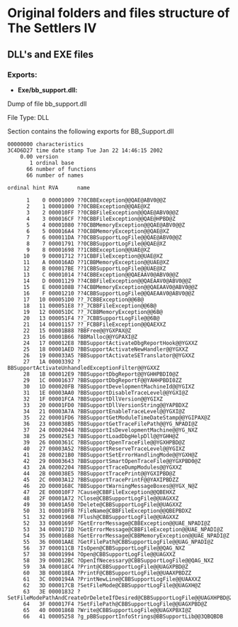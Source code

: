 # Original folders and files structure of The Settlers IV
## DLL's and EXE files
### Exports:
* **Exe/bb_support.dll:**

Dump of file bb_support.dll

File Type: DLL

  Section contains the following exports for BB_Support.dll

    00000000 characteristics
    3C4D6D27 time date stamp Tue Jan 22 14:46:15 2002
        0.00 version
           1 ordinal base
          66 number of functions
          66 number of names

    ordinal hint RVA      name

          1    0 00001009 ??0CBBException@@QAE@ABV0@@Z
          2    1 00001000 ??0CBBException@@QAE@XZ
          3    2 000010FF ??0CBBFileException@@QAE@ABV0@@Z
          4    3 000016CF ??0CBBFileException@@QAE@HPBD@Z
          5    4 00001080 ??0CBBMemoryException@@QAE@ABV0@@Z
          6    5 000016A4 ??0CBBMemoryException@@QAE@XZ
          7    6 000011DA ??0CBBSupportLogFile@@QAE@ABV0@@Z
          8    7 00001791 ??0CBBSupportLogFile@@QAE@XZ
          9    8 00001698 ??1CBBException@@UAE@XZ
         10    9 00001712 ??1CBBFileException@@UAE@XZ
         11    A 000016AD ??1CBBMemoryException@@UAE@XZ
         12    B 000017BE ??1CBBSupportLogFile@@UAE@XZ
         13    C 00001014 ??4CBBException@@QAEAAV0@ABV0@@Z
         14    D 00001129 ??4CBBFileException@@QAEAAV0@ABV0@@Z
         15    E 0000108B ??4CBBMemoryException@@QAEAAV0@ABV0@@Z
         16    F 00001210 ??4CBBSupportLogFile@@QAEAAV0@ABV0@@Z
         17   10 000051D0 ??_7CBBException@@6B@
         18   11 000051E8 ??_7CBBFileException@@6B@
         19   12 000051DC ??_7CBBMemoryException@@6B@
         20   13 000051F4 ??_7CBBSupportLogFile@@6B@
         21   14 00001157 ??_FCBBFileException@@QAEXXZ
         22   15 00001B88 ?BBFree@@YGXPAX@Z
         23   16 00001B66 ?BBMalloc@@YGPAXI@Z
         24   17 000012E8 ?BBSupportActivateDbgReportHook@@YGXXZ
         25   18 00001AED ?BBSupportActivateNewHandler@@YGXXZ
         26   19 000033A5 ?BBSupportActivateSETranslator@@YGXXZ
         27   1A 00003392 ?BBSupportActivateUnhandledExceptionFilter@@YGXXZ
         28   1B 000012E9 ?BBSupportDbgReport@@YGHHPBDI0@Z
         29   1C 00001637 ?BBSupportDbgReportF@@YAHHPBDI0ZZ
         30   1D 000020FB ?BBSupportDevelopmentMachineId@@YGIXZ
         31   1E 00003AA0 ?BBSupportDisableTraceLevel@@YGXI@Z
         32   1F 00001FCA ?BBSupportDllVersion@@YGIXZ
         33   20 00001FD0 ?BBSupportDllVersionString@@YAPBDXZ
         34   21 00003A7A ?BBSupportEnableTraceLevel@@YGXI@Z
         35   22 00001FD6 ?BBSupportGetModuleTimeDateStamp@@YGIPAX@Z
         36   23 000038B5 ?BBSupportGetTraceFilePath@@YG_NPADI@Z
         37   24 00002044 ?BBSupportIsDevelopmentMachine@@YG_NXZ
         38   25 000025E3 ?BBSupportLoadDbgHelpDll@@YGHH@Z
         39   26 0000361C ?BBSupportOpenTraceFile@@YGXHPBD@Z
         40   27 00003A52 ?BBSupportReserveTraceLevel@@YGIXZ
         41   28 000021B0 ?BBSupportSetErrorHandlingMode@@YGXH@Z
         42   29 00003643 ?BBSupportSmartOpenTraceFile@@YGXPBD0@Z
         43   2A 00002204 ?BBSupportTraceDumpModules@@YGXXZ
         44   2B 000038E5 ?BBSupportTracePrint@@YGXIPBD@Z
         45   2C 00003A12 ?BBSupportTracePrintF@@YAXIPBDZZ
         46   2D 0000168C ?BBSupportWarningMessageBoxes@@YGX_N@Z
         47   2E 000010F7 ?Cause@CBBFileException@@QBEHXZ
         48   2F 00001A72 ?Close@CBBSupportLogFile@@UAGXXZ
         49   30 00001A50 ?Delete@CBBSupportLogFile@@UAGXXZ
         50   31 000010FB ?FileName@CBBFileException@@QBEPBDXZ
         51   32 0000196B ?Flush@CBBSupportLogFile@@UAGXXZ
         52   33 0000169F ?GetErrorMessage@CBBException@@UAE_NPADI@Z
         53   34 0000171D ?GetErrorMessage@CBBFileException@@UAE_NPADI@Z
         54   35 000016B8 ?GetErrorMessage@CBBMemoryException@@UAE_NPADI@Z
         55   36 00001AAE ?GetFilePath@CBBSupportLogFile@@UAG_NPADI@Z
         56   37 000011CB ?IsOpen@CBBSupportLogFile@@QAG_NXZ
         57   38 00001994 ?Open@CBBSupportLogFile@@UAGXXZ
         58   39 000012BC ?OpenIfNecessary@CBBSupportLogFile@@QAG_NXZ
         59   3A 000018C4 ?Print@CBBSupportLogFile@@UAGXPBD@Z
         60   3B 000018EA ?PrintF@CBBSupportLogFile@@UAAXPBDZZ
         61   3C 0000194A ?PrintNewLine@CBBSupportLogFile@@UAAXXZ
         62   3D 000017CB ?SetFileMode@CBBSupportLogFile@@UAGXH@Z
         63   3E 00001832 ?SetFileModePathAndCreateOrDeleteIfDesired@CBBSupportLogFile@@UAGXHPBD@Z
         64   3F 000017F4 ?SetFilePath@CBBSupportLogFile@@UAGXPBD@Z
         65   40 0000186B ?Write@CBBSupportLogFile@@UAGXPBXI@Z
         66   41 00005258 ?g_pBBSupportInfoStrings@BBSupportLib@@3QBQBDB
